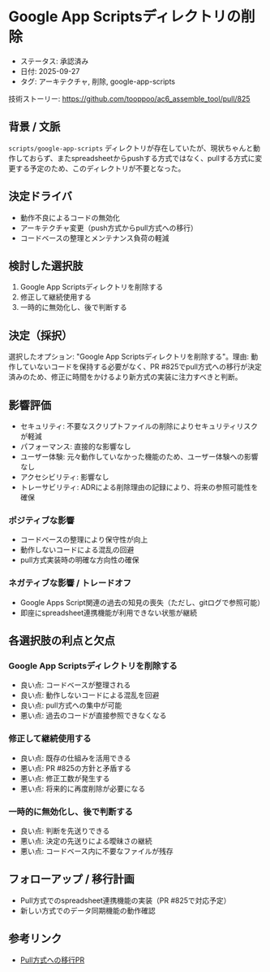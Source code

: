 # Google App Scriptsディレクトリの削除

- ステータス: 承認済み
- 日付: 2025-09-27
- タグ: アーキテクチャ, 削除, google-app-scripts

技術ストーリー: <https://github.com/tooppoo/ac6_assemble_tool/pull/825>

## 背景 / 文脈

`scripts/google-app-scripts` ディレクトリが存在していたが、現状ちゃんと動作しておらず、またspreadsheetからpushする方式ではなく、pullする方式に変更する予定のため、このディレクトリが不要となった。

## 決定ドライバ

- 動作不良によるコードの無効化
- アーキテクチャ変更（push方式からpull方式への移行）
- コードベースの整理とメンテナンス負荷の軽減

## 検討した選択肢

1. Google App Scriptsディレクトリを削除する
2. 修正して継続使用する
3. 一時的に無効化し、後で判断する

## 決定（採択）

選択したオプション: "Google App Scriptsディレクトリを削除する"。理由: 動作していないコードを保持する必要がなく、PR #825でpull方式への移行が決定済みのため、修正に時間をかけるより新方式の実装に注力すべきと判断。

## 影響評価

- セキュリティ: 不要なスクリプトファイルの削除によりセキュリティリスクが軽減
- パフォーマンス: 直接的な影響なし
- ユーザー体験: 元々動作していなかった機能のため、ユーザー体験への影響なし
- アクセシビリティ: 影響なし
- トレーサビリティ: ADRによる削除理由の記録により、将来の参照可能性を確保

### ポジティブな影響

- コードベースの整理により保守性が向上
- 動作しないコードによる混乱の回避
- pull方式実装時の明確な方向性の確保

### ネガティブな影響 / トレードオフ

- Google Apps Script関連の過去の知見の喪失（ただし、gitログで参照可能）
- 即座にspreadsheet連携機能が利用できない状態が継続

## 各選択肢の利点と欠点

### Google App Scriptsディレクトリを削除する

- 良い点: コードベースが整理される
- 良い点: 動作しないコードによる混乱を回避
- 良い点: pull方式への集中が可能
- 悪い点: 過去のコードが直接参照できなくなる

### 修正して継続使用する

- 良い点: 既存の仕組みを活用できる
- 悪い点: PR #825の方針と矛盾する
- 悪い点: 修正工数が発生する
- 悪い点: 将来的に再度削除が必要になる

### 一時的に無効化し、後で判断する

- 良い点: 判断を先送りできる
- 悪い点: 決定の先送りによる曖昧さの継続
- 悪い点: コードベース内に不要なファイルが残存

## フォローアップ / 移行計画

- Pull方式でのspreadsheet連携機能の実装（PR #825で対応予定）
- 新しい方式でのデータ同期機能の動作確認

## 参考リンク

- [Pull方式への移行PR](https://github.com/tooppoo/ac6_assemble_tool/pull/825)

